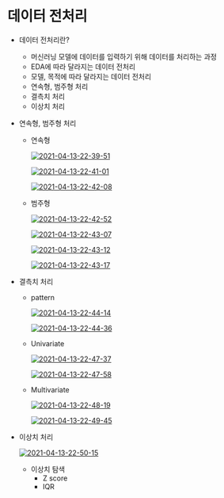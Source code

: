 # 데이터 전처리

- 데이터 전처리란?
  - 머신러닝 모델에 데이터를 입력하기 위해 데이터를 처리하는 과정
  - EDA에 따라 달라지는 데이터 전처리
  - 모델, 목적에 따라 달라지는 데이터 전처리
  - 연속형, 범주형 처리
  - 결측치 처리
  - 이상치 처리

- 연속형, 범주형 처리

  - 연속형

    <a href="https://ibb.co/gjmL19h"><img src="https://i.ibb.co/PmFvpj0/2021-04-13-22-39-51.png" alt="2021-04-13-22-39-51" border="0"></a>

    <a href="https://ibb.co/cgqWHJN"><img src="https://i.ibb.co/4mkbGWj/2021-04-13-22-41-01.png" alt="2021-04-13-22-41-01" border="0"></a>

    <a href="https://ibb.co/x2y7YNm"><img src="https://i.ibb.co/JcNsq9x/2021-04-13-22-42-08.png" alt="2021-04-13-22-42-08" border="0"></a>

  - 범주형

    <a href="https://ibb.co/7bM3kcT"><img src="https://i.ibb.co/Km4tKZQ/2021-04-13-22-42-52.png" alt="2021-04-13-22-42-52" border="0"></a>

    <a href="https://imgbb.com/"><img src="https://i.ibb.co/jvCq3cm/2021-04-13-22-43-07.png" alt="2021-04-13-22-43-07" border="0"></a>

    <a href="https://ibb.co/dk9ZJDd"><img src="https://i.ibb.co/9yXP3WF/2021-04-13-22-43-12.png" alt="2021-04-13-22-43-12" border="0"></a>

    <a href="https://ibb.co/48cqs7n"><img src="https://i.ibb.co/1r3gsLt/2021-04-13-22-43-17.png" alt="2021-04-13-22-43-17" border="0"></a>

- 결측치 처리

  - pattern

    <a href="https://ibb.co/9WHSrNM"><img src="https://i.ibb.co/NK2bys4/2021-04-13-22-44-14.png" alt="2021-04-13-22-44-14" border="0"></a>

    <a href="https://ibb.co/RSQTkqm"><img src="https://i.ibb.co/H2GTfjs/2021-04-13-22-44-36.png" alt="2021-04-13-22-44-36" border="0"></a>

  - Univariate

    <a href="https://ibb.co/hsd0ZFr"><img src="https://i.ibb.co/2qMJs3R/2021-04-13-22-47-37.png" alt="2021-04-13-22-47-37" border="0"></a>

    <a href="https://ibb.co/0stCDNJ"><img src="https://i.ibb.co/Drp9VXK/2021-04-13-22-47-58.png" alt="2021-04-13-22-47-58" border="0"></a>

  - Multivariate

    <a href="https://ibb.co/CnygJtL"><img src="https://i.ibb.co/9q06wvP/2021-04-13-22-48-19.png" alt="2021-04-13-22-48-19" border="0"></a>

    <a href="https://ibb.co/fFMsDzJ"><img src="https://i.ibb.co/DW4ZrHd/2021-04-13-22-49-45.png" alt="2021-04-13-22-49-45" border="0"></a>

    

- 이상치 처리

  <a href="https://ibb.co/Zx6SsH0"><img src="https://i.ibb.co/L1zrwQ3/2021-04-13-22-50-15.png" alt="2021-04-13-22-50-15" border="0"></a>

  

  - 이상치 탐색
    - Z score
    - IQR